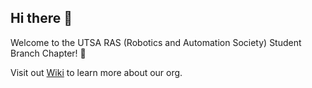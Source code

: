 ## Hi there 👋

Welcome to the UTSA RAS (Robotics and Automation Society) Student Branch Chapter! 🤖

Visit out [Wiki](https://github.com/UTSARobotics/Knowledge/wiki) to learn more about our org.
